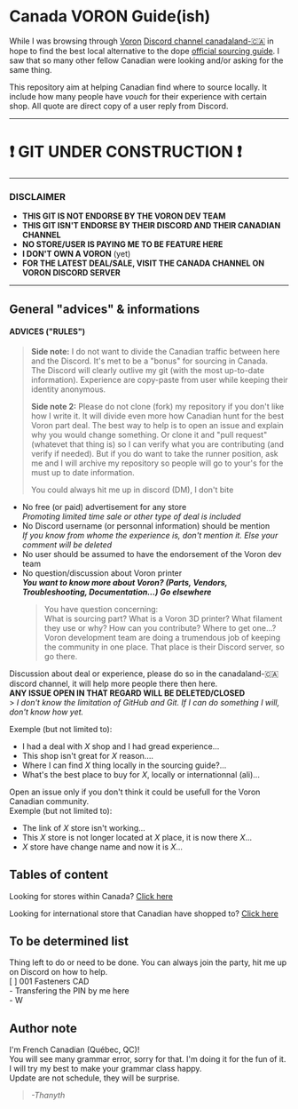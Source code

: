 # **Canada VORON Guide(ish)**

While I was browsing through [Voron](https://vorondesign.com/) [Discord channel canadaland-:canada:](https://discord.gg/voron) in hope to find the best local alternative to the dope [official sourcing guide](https://vorondesign.com/sourcing_guide). I saw that so many other fellow Canadian were looking and/or asking for the same thing.  
 
This repository aim at helping Canadian find where to source locally. It include how many people have *vouch* for their experience with certain shop. All quote are direct copy of a user reply from Discord. 
___
# **:exclamation: GIT UNDER CONSTRUCTION :exclamation:**  

___ 
### **DISCLAIMER** 

* **THIS GIT IS NOT ENDORSE BY THE VORON DEV TEAM**  
* **THIS GIT ISN'T ENDORSE BY THEIR DISCORD AND THEIR CANADIAN CHANNEL**  
* **NO STORE/USER IS PAYING ME TO BE FEATURE HERE**  
* **I DON'T OWN A VORON** (yet)  
* **FOR THE LATEST DEAL/SALE, VISIT THE CANADA CHANNEL ON VORON DISCORD SERVER**
---  
  
## General "advices" & informations

#### **ADVICES ("RULES")**  
> **Side note:** I do not want to divide the Canadian traffic between here and the Discord. It's met to be a "bonus" for sourcing in Canada.  
> The Discord will clearly outlive my git (with the most up-to-date information). Experience are copy-paste from user while keeping their identity anonymous.  
>  
> **Side note 2:** Please do not clone (fork) my repository if you don't like how I write it. It will divide even more how Canadian hunt for the best Voron part deal. The best way to help is to open an issue and explain why you would change something. Or clone it and "pull request" (whatevet that thing is) so I can verify what you are contributing (and verify if needed). But if you do want to take the runner position, ask me and I will archive my repository so people will go to your's for the must up to date information.  
> 
> You could always hit me up in discord (DM), I don't bite
  
* No free (or paid) advertisement for any store  
  *Promoting limited time sale or other type of deal is included*    
* No Discord username (or personnal information) should be mention  
  *If you know from whome the experience is, don't mention it. Else your comment will be deleted*
* No user should be assumed to have the endorsement of the Voron dev team   
* No question/discussion about Voron printer    
  ***You want to know more about Voron? (Parts, Vendors, Troubleshooting, Documentation...) Go elsewhere***   
  > You have question concerning:  
  > What is sourcing part? What is a Voron 3D printer? What filament they use or why? How can you contribute? Where to get one...?  
  Voron development team are doing a trumendous job of keeping the community in one place. That place is their Discord server, so go there.


Discussion about deal or experience, please do so in the canadaland-:canada: discord channel, it will help more people there then here.  
    **ANY ISSUE OPEN IN THAT REGARD WILL BE DELETED/CLOSED**  
      > *I don't know the limitation of GitHub and Git. If I can do something I will, don't know how yet.*

Exemple (but not limited to):  
  * I had a deal with *X* shop and I had gread experience...  
  * This shop isn't great for *X* reason....  
  * Where I can find *X* thing locally in the sourcing guide?...  
  * What's the best place to buy for *X*, locally or internationnal (ali)...
  
Open an issue only if you don't think it could be usefull for the Voron Canadian community.  
Exemple (but not limited to):  
  * The link of *X* store isn't working...
  * This *X* store is not longer located at *X* place, it is now there *X*...
  * *X* store have change name and now it is *X*...


## Tables of content 

Looking for stores within Canada? [Click here](canada/Readme.md)  

Looking for international store that Canadian have shopped to? [Click here](international/Readme.md)


## To be determined list 
Thing left to do or need to be done. You can always join the party, hit me up on Discord on how to help.  
  [ ] 001 Fasteners CAD  
      - Transfering the PIN by me here  
      - W  


<!--- Other section? --->

## Author note

I'm French Canadian (Québec, QC)!  
You will see many grammar error, sorry for that. I'm doing it for the fun of it. I will try my best to make your grammar class happy.  
Update are not schedule, they will be surprise.  
> *-Thanyth* 
